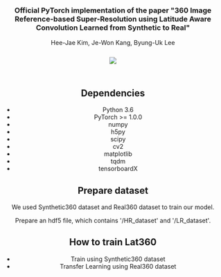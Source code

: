 ### <center>Official PyTorch implementation of the paper "360 Image Reference-based Super-Resolution using Latitude Aware Convolution Learned from Synthetic to Real" ###

<center>Hee-Jae Kim, Je-Won Kang, Byung-Uk Lee

<center><img src="https://user-images.githubusercontent.com/42056469/141826157-30379a39-4bcd-4789-835c-5bfdcbc5fde4.png" vspace="25px"></center>
  
## Dependencies ###
  - Python 3.6
  - PyTorch >= 1.0.0
  - numpy
  - h5py
  - scipy
  - cv2
  - matplotlib
  - tqdm
  - tensorboardX

## Prepare dataset ###
We used Synthetic360 dataset and Real360 dataset to train our model. 

Prepare an hdf5 file, which contains '/HR_dataset' and '/LR_dataset'. 
  
## How to train Lat360 ###
  - Train using Synthetic360 dataset
  - Transfer Learning using Real360 dataset
  
